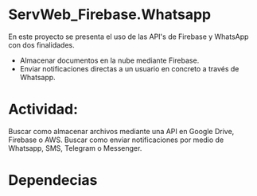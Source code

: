 # ServWeb_Firebase.Whatsapp
En este proyecto se presenta el uso de las API's de Firebase y WhatsApp con dos finalidades.
- Almacenar documentos en la nube mediante Firebase.
- Enviar notificaciones directas a un usuario en concreto a través de Whatsapp.

# Actividad:
Buscar como almacenar archivos mediante una API en Google Drive, Firebase o AWS.
Buscar como enviar notificaciones por medio de Whatsapp, SMS, Telegram o Messenger.

# Dependecias
